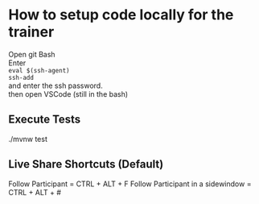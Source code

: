 # How to setup code locally for the trainer
Open git Bash  
Enter  
``eval $(ssh-agent)``  
``ssh-add``  
and enter the ssh password.  
then open VSCode (still in the bash) 


## Execute Tests
./mvnw test


## Live Share Shortcuts (Default)
Follow Participant = CTRL + ALT + F
Follow Participant in a sidewindow = CTRL + ALT + #